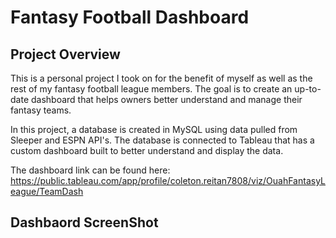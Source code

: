# Fantasy Football Dashboard

## Project Overview
This is a personal project I took on for the benefit of myself as well as the rest of my fantasy football league members. The goal is to create an up-to-date dashboard that helps owners better understand and manage their fantasy teams.   

In this project, a database is created in MySQL using data pulled from Sleeper and ESPN API's. The database is connected to Tableau that has a custom dashboard built to better understand and display the data.   

The dashboard link can be found here: https://public.tableau.com/app/profile/coleton.reitan7808/viz/OuahFantasyLeague/TeamDash

## Dashbaord ScreenShot
